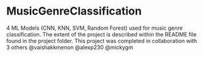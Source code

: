 # MusicGenreClassification

4 ML Models (CNN, KNN, SVM, Random Forest) used for music genre classification. The extent of the project is described within the README file found in the project folder. This project was completed in collaboration with 3 others @vaishakkmenon @alexp230 @mickygm
